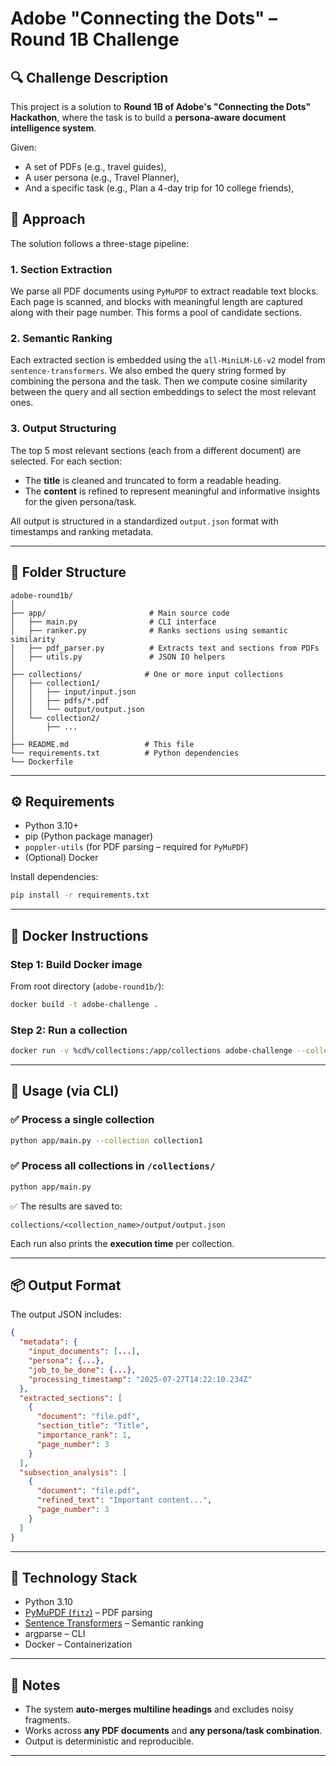 # Adobe "Connecting the Dots" – Round 1B Challenge

## 🔍 Challenge Description

This project is a solution to **Round 1B of Adobe's "Connecting the Dots" Hackathon**, where the task is to build a **persona-aware document intelligence system**.

Given:
- A set of PDFs (e.g., travel guides),
- A user persona (e.g., Travel Planner),
- And a specific task (e.g., Plan a 4-day trip for 10 college friends),

## 🧭 Approach

The solution follows a three-stage pipeline:

### 1. Section Extraction
We parse all PDF documents using `PyMuPDF` to extract readable text blocks. Each page is scanned, and blocks with meaningful length are captured along with their page number. This forms a pool of candidate sections.

### 2. Semantic Ranking
Each extracted section is embedded using the `all-MiniLM-L6-v2` model from `sentence-transformers`. We also embed the query string formed by combining the persona and the task. Then we compute cosine similarity between the query and all section embeddings to select the most relevant ones.

### 3. Output Structuring
The top 5 most relevant sections (each from a different document) are selected. For each section:
- The **title** is cleaned and truncated to form a readable heading.
- The **content** is refined to represent meaningful and informative insights for the given persona/task.

All output is structured in a standardized `output.json` format with timestamps and ranking metadata.

---

## 📁 Folder Structure

```
adobe-round1b/
│
├── app/                       # Main source code
│   ├── main.py                # CLI interface
│   ├── ranker.py              # Ranks sections using semantic similarity
│   ├── pdf_parser.py          # Extracts text and sections from PDFs
│   ├── utils.py               # JSON IO helpers
│
├── collections/              # One or more input collections
│   ├── collection1/
│   │   ├── input/input.json
│   │   ├── pdfs/*.pdf
│   │   └── output/output.json
│   └── collection2/
│       ├── ...
│
├── README.md                 # This file
└── requirements.txt          # Python dependencies
└── Dockerfile 
```

---

## ⚙️ Requirements

- Python 3.10+
- pip (Python package manager)
- `poppler-utils` (for PDF parsing – required for `PyMuPDF`)
- (Optional) Docker

Install dependencies:
```bash
pip install -r requirements.txt
```

---

## 🐳 Docker Instructions 

### Step 1: Build Docker image

From root directory (`adobe-round1b/`):

```bash
docker build -t adobe-challenge .
```

### Step 2: Run a collection

```bash
docker run -v %cd%/collections:/app/collections adobe-challenge --collection collection1
```

---

## 🚀 Usage (via CLI)

### ✅ Process a single collection
```bash
python app/main.py --collection collection1
```

### ✅ Process all collections in `/collections/`
```bash
python app/main.py
```

✅ The results are saved to:
```
collections/<collection_name>/output/output.json
```

Each run also prints the **execution time** per collection.

---

## 📦 Output Format

The output JSON includes:

```json
{
  "metadata": {
    "input_documents": [...],
    "persona": {...},
    "job_to_be_done": {...},
    "processing_timestamp": "2025-07-27T14:22:10.234Z"
  },
  "extracted_sections": [
    {
      "document": "file.pdf",
      "section_title": "Title",
      "importance_rank": 1,
      "page_number": 3
    }
  ],
  "subsection_analysis": [
    {
      "document": "file.pdf",
      "refined_text": "Important content...",
      "page_number": 3
    }
  ]
}
```

---

## 🧠 Technology Stack

- Python 3.10
- [PyMuPDF (`fitz`)](https://pymupdf.readthedocs.io/en/latest/) – PDF parsing
- [Sentence Transformers](https://www.sbert.net/) – Semantic ranking
- argparse – CLI
- Docker – Containerization

---

## 📌 Notes

- The system **auto-merges multiline headings** and excludes noisy fragments.
- Works across **any PDF documents** and **any persona/task combination**.
- Output is deterministic and reproducible.

---